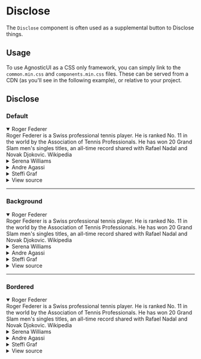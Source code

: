 # Disclose

The `Disclose` component is often used as a supplemental button to Disclose things.

<div class="mbs24"></div>

## Usage

To use AgnosticUI as a CSS only framework, you can simply link to the `common.min.css` and `components.min.css` files. These can be served from a CDN (as you'll see in the following example), or relative to your project.

## Disclose

### Default

<!-- Default -->
<details class="disclose" open>
  <summary class="disclose-title">Roger Federer</summary>
  <div class="disclose-panel">
    Roger Federer is a Swiss professional tennis player. He is ranked No. 11 in the world by the Association of Tennis
    Professionals. He has won 20 Grand Slam men's singles titles, an all-time record shared with Rafael Nadal and Novak
    Djokovic. Wikipedia
  </div>
</details>
<details class="disclose">
  <summary class="disclose-title">Serena Williams</summary>
  <div class="disclose-panel">
    Serena Jameka Williams is an American professional tennis player. She has won 23 Grand Slam singles titles, the most
    by any player in the Open Era, and the second-most of all time behind Margaret Court. The Women's Tennis Association
    ranked her singles world No. 1 on eight separate occasions between 2002 and 2017. Wikipedia
  </div>
</details>
<details class="disclose">
  <summary class="disclose-title">Andre Agassi</summary>
  <div class="disclose-panel">
    Andre Kirk Agassi is an American former world No. 1 tennis player. He is an eight-time major champion and a 1996
    Olympic gold medalist, as well as a runner-up in seven other Grand Slam tournaments. Agassi was the first man to win
    four Australian Open singles titles in the Open Era. Wikipedia
  </div>
</details>
<details class="disclose">
  <summary class="disclose-title">Steffi Graf</summary>
  <div class="disclose-panel">
    Stefanie Maria Graf is a German former professional tennis player. She was ranked world No. 1 for a record 377 weeks
    and won 22 Grand Slam singles titles, which is the second-most since the introduction of the Open Era in 1968 and
    third-most of all-time behind Margaret Court and Serena Williams. Wikipedia
  </div>
</details>

<div class="mbe40"></div>

<details class="disclose disclose-bordered">
<summary class="disclose-title">View source</summary>

```html
<!-- Default -->
<details class="disclose" open>
  <summary class="disclose-title">Roger Federer</summary>
  <div class="disclose-panel">
    Roger Federer is a Swiss professional tennis player. He is ranked No. 11 in the world by the Association of Tennis
    Professionals. He has won 20 Grand Slam men's singles titles, an all-time record shared with Rafael Nadal and Novak
    Djokovic. Wikipedia
  </div>
</details>
<details class="disclose">
  <summary class="disclose-title">Serena Williams</summary>
  <div class="disclose-panel">
    Serena Jameka Williams is an American professional tennis player. She has won 23 Grand Slam singles titles, the most
    by any player in the Open Era, and the second-most of all time behind Margaret Court. The Women's Tennis Association
    ranked her singles world No. 1 on eight separate occasions between 2002 and 2017. Wikipedia
  </div>
</details>
<details class="disclose">
  <summary class="disclose-title">Andre Agassi</summary>
  <div class="disclose-panel">
    Andre Kirk Agassi is an American former world No. 1 tennis player. He is an eight-time major champion and a 1996
    Olympic gold medalist, as well as a runner-up in seven other Grand Slam tournaments. Agassi was the first man to win
    four Australian Open singles titles in the Open Era. Wikipedia
  </div>
</details>
<details class="disclose">
  <summary class="disclose-title">Steffi Graf</summary>
  <div class="disclose-panel">
    Stefanie Maria Graf is a German former professional tennis player. She was ranked world No. 1 for a record 377 weeks
    and won 22 Grand Slam singles titles, which is the second-most since the introduction of the Open Era in 1968 and
    third-most of all-time behind Margaret Court and Serena Williams. Wikipedia
  </div>
</details>
```
</details>

<div class="mbe48"></div>

___

<div class="mbe48"></div>

### Background

<div class="mbe24"></div>

<!-- Background -->
<details class="disclose disclose-bg" open>
  <summary class="disclose-title">Roger Federer</summary>
  <div class="disclose-panel">
    Roger Federer is a Swiss professional tennis player. He is ranked No. 11 in the world by the Association of Tennis
    Professionals. He has won 20 Grand Slam men's singles titles, an all-time record shared with Rafael Nadal and Novak
    Djokovic. Wikipedia
  </div>
</details>
<details class="disclose disclose-bg">
  <summary class="disclose-title">Serena Williams</summary>
  <div class="disclose-panel">
    Serena Jameka Williams is an American professional tennis player. She has won 23 Grand Slam singles titles, the most
    by any player in the Open Era, and the second-most of all time behind Margaret Court. The Women's Tennis Association
    ranked her singles world No. 1 on eight separate occasions between 2002 and 2017. Wikipedia
  </div>
</details>
<details class="disclose disclose-bg">
  <summary class="disclose-title">Andre Agassi</summary>
  <div class="disclose-panel">
    Andre Kirk Agassi is an American former world No. 1 tennis player. He is an eight-time major champion and a 1996
    Olympic gold medalist, as well as a runner-up in seven other Grand Slam tournaments. Agassi was the first man to win
    four Australian Open singles titles in the Open Era. Wikipedia
  </div>
</details>
<details class="disclose disclose-bg">
  <summary class="disclose-title">Steffi Graf</summary>
  <div class="disclose-panel">
    Stefanie Maria Graf is a German former professional tennis player. She was ranked world No. 1 for a record 377 weeks
    and won 22 Grand Slam singles titles, which is the second-most since the introduction of the Open Era in 1968 and
    third-most of all-time behind Margaret Court and Serena Williams. Wikipedia
  </div>
</details>


<div class="mbe40"></div>

<details class="disclose disclose-bordered">
<summary class="disclose-title">View source</summary>

```html
<!-- Background -->
<details class="disclose disclose-bg" open>
  <summary class="disclose-title">Roger Federer</summary>
  <div class="disclose-panel">
    Roger Federer is a Swiss professional tennis player. He is ranked No. 11 in the world by the Association of Tennis
    Professionals. He has won 20 Grand Slam men's singles titles, an all-time record shared with Rafael Nadal and Novak
    Djokovic. Wikipedia
  </div>
</details>
<details class="disclose disclose-bg">
  <summary class="disclose-title">Serena Williams</summary>
  <div class="disclose-panel">
    Serena Jameka Williams is an American professional tennis player. She has won 23 Grand Slam singles titles, the most
    by any player in the Open Era, and the second-most of all time behind Margaret Court. The Women's Tennis Association
    ranked her singles world No. 1 on eight separate occasions between 2002 and 2017. Wikipedia
  </div>
</details>
<details class="disclose disclose-bg">
  <summary class="disclose-title">Andre Agassi</summary>
  <div class="disclose-panel">
    Andre Kirk Agassi is an American former world No. 1 tennis player. He is an eight-time major champion and a 1996
    Olympic gold medalist, as well as a runner-up in seven other Grand Slam tournaments. Agassi was the first man to win
    four Australian Open singles titles in the Open Era. Wikipedia
  </div>
</details>
<details class="disclose disclose-bg">
  <summary class="disclose-title">Steffi Graf</summary>
  <div class="disclose-panel">
    Stefanie Maria Graf is a German former professional tennis player. She was ranked world No. 1 for a record 377 weeks
    and won 22 Grand Slam singles titles, which is the second-most since the introduction of the Open Era in 1968 and
    third-most of all-time behind Margaret Court and Serena Williams. Wikipedia
  </div>
</details>
```
</details>

<div class="mbe48"></div>

___

<div class="mbe48"></div>

### Bordered

<div class="mbe24"></div>

<!-- Bordered -->
<details class="disclose disclose-bordered" open>
  <summary class="disclose-title">Roger Federer</summary>
  <div class="disclose-panel">
    Roger Federer is a Swiss professional tennis player. He is ranked No. 11 in the world by the Association of Tennis
    Professionals. He has won 20 Grand Slam men's singles titles, an all-time record shared with Rafael Nadal and Novak
    Djokovic. Wikipedia
  </div>
</details>
<details class="disclose disclose-bordered">
  <summary class="disclose-title">Serena Williams</summary>
  <div class="disclose-panel">
    Serena Jameka Williams is an American professional tennis player. She has won 23 Grand Slam singles titles, the most
    by any player in the Open Era, and the second-most of all time behind Margaret Court. The Women's Tennis Association
    ranked her singles world No. 1 on eight separate occasions between 2002 and 2017. Wikipedia
  </div>
</details>
<details class="disclose disclose-bordered">
  <summary class="disclose-title">Andre Agassi</summary>
  <div class="disclose-panel">
    Andre Kirk Agassi is an American former world No. 1 tennis player. He is an eight-time major champion and a 1996
    Olympic gold medalist, as well as a runner-up in seven other Grand Slam tournaments. Agassi was the first man to win
    four Australian Open singles titles in the Open Era. Wikipedia
  </div>
</details>
<details class="disclose disclose-bordered">
  <summary class="disclose-title">Steffi Graf</summary>
  <div class="disclose-panel">
    Stefanie Maria Graf is a German former professional tennis player. She was ranked world No. 1 for a record 377 weeks
    and won 22 Grand Slam singles titles, which is the second-most since the introduction of the Open Era in 1968 and
    third-most of all-time behind Margaret Court and Serena Williams. Wikipedia
  </div>
</details>

<div class="mbe40"></div>

<details class="disclose disclose-bordered">
<summary class="disclose-title">View source</summary>

```html
<!-- Bordered -->
<details class="disclose disclose-bordered" open>
  <summary class="disclose-title">Roger Federer</summary>
  <div class="disclose-panel">
    Roger Federer is a Swiss professional tennis player. He is ranked No. 11 in the world by the Association of Tennis
    Professionals. He has won 20 Grand Slam men's singles titles, an all-time record shared with Rafael Nadal and Novak
    Djokovic. Wikipedia
  </div>
</details>
<details class="disclose disclose-bordered">
  <summary class="disclose-title">Serena Williams</summary>
  <div class="disclose-panel">
    Serena Jameka Williams is an American professional tennis player. She has won 23 Grand Slam singles titles, the most
    by any player in the Open Era, and the second-most of all time behind Margaret Court. The Women's Tennis Association
    ranked her singles world No. 1 on eight separate occasions between 2002 and 2017. Wikipedia
  </div>
</details>
<details class="disclose disclose-bordered">
  <summary class="disclose-title">Andre Agassi</summary>
  <div class="disclose-panel">
    Andre Kirk Agassi is an American former world No. 1 tennis player. He is an eight-time major champion and a 1996
    Olympic gold medalist, as well as a runner-up in seven other Grand Slam tournaments. Agassi was the first man to win
    four Australian Open singles titles in the Open Era. Wikipedia
  </div>
</details>
<details class="disclose disclose-bordered">
  <summary class="disclose-title">Steffi Graf</summary>
  <div class="disclose-panel">
    Stefanie Maria Graf is a German former professional tennis player. She was ranked world No. 1 for a record 377 weeks
    and won 22 Grand Slam singles titles, which is the second-most since the introduction of the Open Era in 1968 and
    third-most of all-time behind Margaret Court and Serena Williams. Wikipedia
  </div>
</details>
```
</details>
